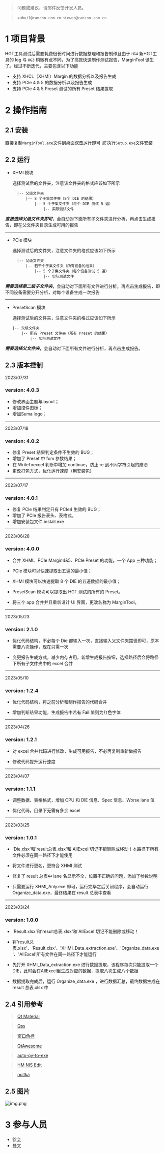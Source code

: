 > 问题或建议，请邮件反馈开发人员。

> `xuhui1@cancon.com.cn`
> `niewen@cancon.com.cn`

# 1 项目背景

HGT工具测试后需要耗费很长时间进行数据整理和报告制作且由于 `HG4` 新HGT工具的 log 与 `HG3` 稍微有点不同，为了高效快速制作测试报告，MarginTool 诞生了。经过不断迭代，主要包含以下功能

- 支持 XHCL（XHMI）Margin 的数据分析以及报告生成
- 支持 PCIe 4 & 5 的数据分析以及报告生成
- 支持 PCIe 4 & 5 Preset 测试的所有 Preset 结果提取

# 2 操作指南

## 2.1 安装

直接复制`MarginTool.exe`文件到桌面双击运行即可 *或* 执行`Setup.exe`文件安装

## 2.2 运行

- XHMI 模块
  
   选择测试后的文件夹，注意该文件夹的格式应该如下所示
  
        |-- 父级文件夹
            |-- 8 个子集文件夹（8个 DIE 的结果）
                |-- 5 个子集文件夹（每个 DIE 测试 5 遍）
                    |-- 实际测试文件

***直接选择父级文件夹即可***，会自动对下面所有子文件夹进行分析，再点击生成报告，即在父文件夹目录生成可用的报告

---

- PCIe 模块
  
  选择测试后的文件夹，注意文件夹的格式应该如下所示
  
        |-- 父级文件夹
            |-- 若干个子集文件夹（所有设备的结果）
                |-- 5 个子集文件夹（每个设备测试 5 遍）
                    |-- 实际测试文件

***需要选择第二级子文件夹***，会自动对下面所有文件进行分析，再点击生成报告，即不同设备需要分开分析，对每个设备生成一次报告

---

- PresetScan 模块
  
  选择测试后的文件夹，注意文件夹的格式应该如下所示
  
      |-- 父级文件夹
          |-- 所有 Preset 文件夹（所有 Preset 的结果）
              |-- 实际测试文件

***需要选择父文件夹***，会自动对下面所有文件进行分析，再点击生成报告。

## 2.3 版本控制

2023/07/31

### version: 4.0.3

- 修改界面主题与layout；
- 增加控件图标；
- 增加Suma logo；

---

2023/07/18

### version: 4.0.2

- 修复 Preset 结果判定条件不生效的 BUG；
- 增加了 Preset 中 fom 参数结果；
- 在 WriteToexcel 判断中增加 continue，防止 re 到不同字符引起的崩溃
- 更改打包方式，优化运行速度（用安装包）

---

2023/07/17

### version: 4.0.1

- 修复 PCIe 结果判定只有 PCIe4 生效的 BUG；
- 增加了 PCIe 报告表头、表格式。
- 增加安装包文件 install.exe

---

2023/06/28

### version: 4.0.0

- 合并 XHMI、PCIe Margin4&5、PCIe Preset 的功能，一个 App 三种功能；

- PCIe 模块可以快速提取出五遍的最小值； 

- XHMI 模块可以快速提取 8 个 DIE 的五遍数据的最小值； 

- PresetScan 模块可以提取出 HGT 测试的所有的 Preset。

- 将三个 app 合并并且重新设计 UI 界面，更改名称为 MarginTool。

---

2023/05/23

### version: 2.1.0

- 优化代码结构，不必每个 Die 都输入一次，直接输入父文件夹路径即可，原本需要八次操作，现在只需一次

- 变更报告生成方式，减少内存占用，新增生成报告按钮，选择路径后会将路径下所有子文件夹中的 excel 合并

---

2023/05/10

### version: 1.2.4

- 优化代码结构，将之前分析和制作报告的代码合并

- 增加判断结果功能，生成报告中若有 Fail 值则为红色字体

---

2023/04/26

### version: 1.2.1

- 对 excel 合并代码进行修改，生成可用报告，不必再复制重新做报告

- 修改代码提升运行速度

---

2023/04/07

### version: 1.1.1

- 调整数据、表格格式，增加 CPU 和 DIE 信息、Spec 信息、Worse lane 值

- 优化代码，目录下无需有多余 excel

---

2023/03/25

### version: 1.0.1

- 'Die.xlsx'和'result总表.xlsx'和'AllExcel'切记不能删除或移动！本路径下所有文件必须在同一路径下才能使用

- 将文件进行更名，更符合 XHMI 测试

- 修复了 result 总表中 lane 名显示不全，位置不正确的问题，添加了参数说明

- 只需要运行 XHMI_Anly.exe 即可，运行完毕之后关闭程序，会自动运行 Organize_data.exe，最终结果在 result 总表中查看

---

2023/03/24 

### version: 1.0.0

- 'Result.xlsx'和'result总表.xlsx'和'AllExcel'切记不能删除或移动！

- 将'result总表.xlsx'、'Result.xlsx'、'XHMI_Data_extraction.exe'、'Organize_data.exe'、'AllExcel'所有文件在同一路径下才能运行

- 先打开 XHMI_Data_extraction.exe 进行数据提取，该程序每次只能提取一个DIE，此时会在AllExcel里生成对应的数据，提取八次生成八个数据

- 数据提取完成后，运行 Organize_data.exe ，进行数据汇总，最终数据生成在 result 总表.xlsx 中

## 2.4 引用参考

> [Qt Material](https://github.com/UN-GCPDS/qt-material)

> [Qss](https://blog.csdn.net/y281252548/article/details/109637693)

> [窗口角标](https://www.cnblogs.com/jingsupo/p/13536449.html)

> [QtAwesome](https://github.com/spyder-ide/qtawesome)

> [auto-py-to-exe](https://pypi.org/project/auto-py-to-exe/)

> [HM NIS Edit](https://www.cnblogs.com/yply/p/12001813.html) 

> [nuitka](https://github.com/Nuitka/Nuitka)

## 2.5 图片

![img.png](img.png)

# 3 参与人员

* 徐会
* 聂文